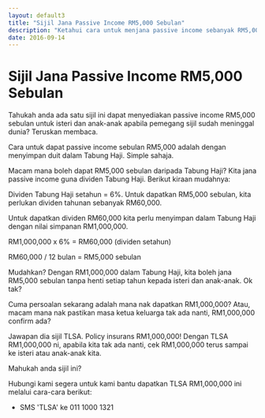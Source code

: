 ```yaml
---
layout: default3
title: "Sijil Jana Passive Income RM5,000 Sebulan"
description: "Ketahui cara untuk menjana passive income sebanyak RM5,000 sebulan untuk isteri dan anak-anak."
date: 2016-09-14
---
```


# Sijil Jana Passive Income RM5,000 Sebulan

Tahukah anda ada satu sijil ini dapat menyediakan passive income RM5,000 sebulan untuk isteri dan anak-anak apabila pemegang sijil sudah meninggal dunia? Teruskan membaca.

Cara untuk dapat passive income sebulan RM5,000 adalah dengan menyimpan duit dalam Tabung Haji. Simple sahaja. 

Macam mana boleh dapat RM5,000 sebulan daripada Tabung Haji? Kita jana passive income guna dividen Tabung Haji. Berikut kiraan mudahnya:

Dividen Tabung Haji setahun = 6%. Untuk dapatkan RM5,000 sebulan, kita perlukan dividen tahunan sebanyak RM60,000.

Untuk dapatkan dividen RM60,000 kita perlu menyimpan dalam Tabung Haji dengan nilai simpanan RM1,000,000.

RM1,000,000 x 6% = RM60,000 (dividen setahun)

RM60,000 / 12 bulan = RM5,000 sebulan

Mudahkan? Dengan RM1,000,000 dalam Tabung Haji, kita boleh jana RM5,000 sebulan tanpa henti setiap tahun kepada isteri dan anak-anak. Ok tak?

Cuma persoalan sekarang adalah mana nak dapatkan RM1,000,000? Atau, macam mana nak pastikan masa ketua keluarga tak ada nanti, RM1,000,000 confirm ada?

Jawapan dia sijil TLSA. Policy insurans RM1,000,000! Dengan TLSA RM1,000,000 ni, apabila kita tak ada nanti, cek RM1,000,000 terus sampai ke isteri atau anak-anak kita.

Mahukah anda sijil ini? 

Hubungi kami segera untuk kami bantu dapatkan TLSA RM1,000,000 ini melalui cara-cara berikut:

- SMS 'TLSA' ke 011 1000 1321
